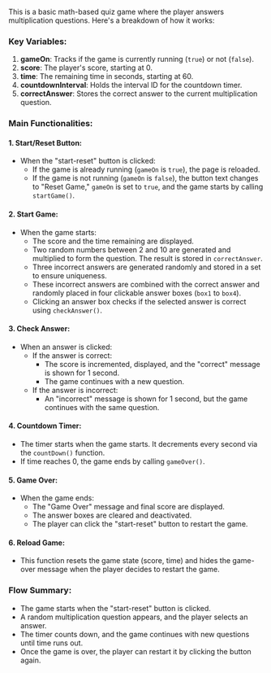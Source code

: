 This is a basic math-based quiz game where the player answers multiplication questions. Here's a breakdown of how it works:

### Key Variables:

1. **gameOn**: Tracks if the game is currently running (`true`) or not (`false`).
2. **score**: The player's score, starting at 0.
3. **time**: The remaining time in seconds, starting at 60.
4. **countdownInterval**: Holds the interval ID for the countdown timer.
5. **correctAnswer**: Stores the correct answer to the current multiplication question.

### Main Functionalities:

#### 1. **Start/Reset Button:**

- When the "start-reset" button is clicked:
  - If the game is already running (`gameOn` is `true`), the page is reloaded.
  - If the game is not running (`gameOn` is `false`), the button text changes to "Reset Game," `gameOn` is set to `true`, and the game starts by calling `startGame()`.

#### 2. **Start Game:**

- When the game starts:
  - The score and the time remaining are displayed.
  - Two random numbers between 2 and 10 are generated and multiplied to form the question. The result is stored in `correctAnswer`.
  - Three incorrect answers are generated randomly and stored in a set to ensure uniqueness.
  - These incorrect answers are combined with the correct answer and randomly placed in four clickable answer boxes (`box1` to `box4`).
  - Clicking an answer box checks if the selected answer is correct using `checkAnswer()`.

#### 3. **Check Answer:**

- When an answer is clicked:
  - If the answer is correct:
    - The score is incremented, displayed, and the "correct" message is shown for 1 second.
    - The game continues with a new question.
  - If the answer is incorrect:
    - An "incorrect" message is shown for 1 second, but the game continues with the same question.

#### 4. **Countdown Timer:**

- The timer starts when the game starts. It decrements every second via the `countDown()` function.
- If time reaches 0, the game ends by calling `gameOver()`.

#### 5. **Game Over:**

- When the game ends:
  - The "Game Over" message and final score are displayed.
  - The answer boxes are cleared and deactivated.
  - The player can click the "start-reset" button to restart the game.

#### 6. **Reload Game:**

- This function resets the game state (score, time) and hides the game-over message when the player decides to restart the game.

### Flow Summary:

- The game starts when the "start-reset" button is clicked.
- A random multiplication question appears, and the player selects an answer.
- The timer counts down, and the game continues with new questions until time runs out.
- Once the game is over, the player can restart it by clicking the button again.

